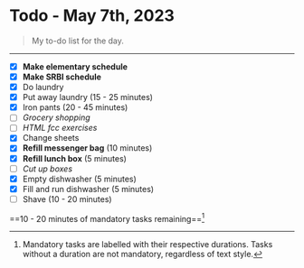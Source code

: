 # Todo - May 7th, 2023

> My to-do list for the day.
___

 - [x] **Make elementary schedule**
 - [x] **Make SRBI schedule**
 - [x] Do laundry
 - [x] Put away laundry (15 - 25 minutes)
 - [x] Iron pants (20 - 45 minutes)
 - [ ] *Grocery shopping*
 - [ ] *HTML fcc exercises*
 - [x] Change sheets
 - [x] **Refill messenger bag** (10 minutes)
 - [x] **Refill lunch box** (5 minutes)
 - [ ] *Cut up boxes*
 - [x] Empty dishwasher (5 minutes)
 - [x] Fill and run dishwasher (5 minutes)
 - [ ] Shave (10 - 20 minutes)

==10 - 20 minutes of mandatory tasks remaining==[^1]
[^1]: Mandatory tasks are labelled with their respective durations. Tasks without a duration are not mandatory, regardless of text style.